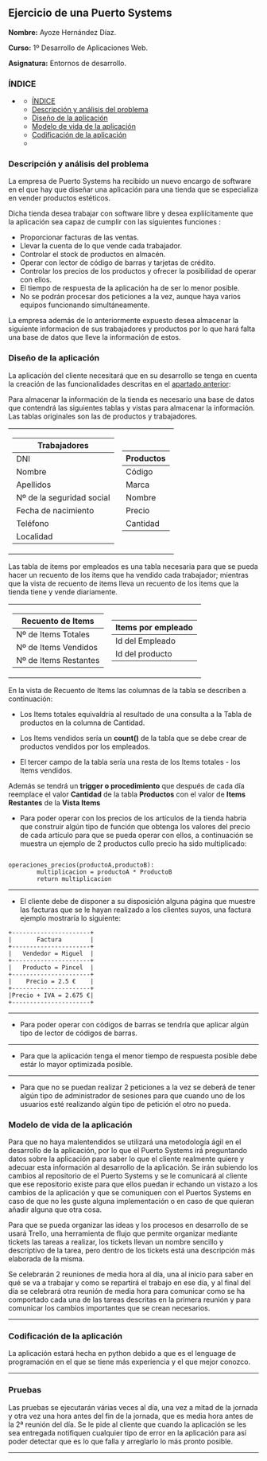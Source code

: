 ## Ejercicio de una Puerto Systems <a name=id0></a>

**Nombre:** Ayoze Hernández Díaz.

**Curso:** 1º Desarrollo de Aplicaciones Web.

**Asignatura:** Entornos de desarrollo.

### ÍNDICE

- [<a name=id0></a>](#)
  - [ÍNDICE](#índice)
  - [Descripción y análisis del problema <a name=id1></a>](#descripción-y-análisis-del-problema-)
  - [Diseño de la aplicación <a name=id2></a>](#diseño-de-la-aplicación-)
  - [Modelo de vida de la aplicación <a name=id3></a>](#modelo-de-vida-de-la-aplicación-)
  - [Codificación de la aplicación <a name=id4></a>](#codificación-de-la-aplicación-)
  - [<a name=id5></a>](#-1)

### Descripción y análisis del problema <a name=id1></a>

La empresa de Puerto Systems ha recibido un nuevo encargo de software en el que hay que diseñar una aplicación para una tienda que se especializa en vender productos estéticos.

Dicha tienda desea trabajar con software libre y desea expliícitamente que la aplicación sea capaz de cumplir con las siguientes funciones <a name=idfunciones></a>:

+ Proporcionar facturas de las ventas.
+ Llevar la cuenta de lo que vende cada trabajador.
+ Controlar el stock de productos en almacén.
+ Operar con lector de código de barras y tarjetas de crédito.
+ Controlar los precios de los productos y ofrecer la posibilidad de operar con ellos.
+ El tiempo de respuesta de la aplicación ha de ser lo menor posible.
+ No se podrán procesar dos peticiones a la vez, aunque haya varios equipos funcionando simultáneamente.

La empresa además de lo anteriormente expuesto desea almacenar la siguiente informacion de sus trabajadores y productos por lo que hará falta una base de datos que lleve la información de estos.

### Diseño de la aplicación <a name=id2></a>

La aplicación del cliente necesitará que en su desarrollo se tenga en cuenta la creación de las funcionalidades descritas en el [apartado anterior](#idfunciones):

Para almacenar la información de la tienda es necesario una base de datos que contendrá las siguientes tablas y vistas para almacenar la información. Las tablas originales son las de productos y trabajadores. 

<table>
<tr>
<td>

|   Trabajadores   |
|------------------|
|DNI|
|Nombre|
|Apellidos|
|Nº de la seguridad social|
|Fecha de nacimiento|
|Teléfono|
|Localidad|


</td><td>

| Productos | 
|-----------|
|  Código  |
|  Marca   |
|  Nombre  |
|  Precio  |
| Cantidad |

</td>
</table>

Las tabla de items por empleados es una tabla necesaria para que se pueda hacer un recuento de los items que ha vendido cada trabajador; mientras que la vista de recuento de items lleva un recuento de los items que la tienda tiene y vende diariamente.

<table>
<td>

|  Recuento de Items  | 
|---------------------|
| Nº de Items Totales |
|Nº de Items Vendidos |
|Nº de Items Restantes|

</td> 

<td>

|  Items por empleado | 
|---------------------|
|   Id del Empleado   |
|   Id del producto   |

</td> 

</tr>
</table>

En la vista de Recuento de Items las columnas de la tabla se describen a continuación:

+ Los Items totales equivaldría al resultado de una consulta a la Tabla de productos en la columna de Cantidad.

+ Los Items vendidos sería un **count()** de la tabla que se debe crear de productos vendidos por los empleados.

+ El tercer campo de la tabla sería una resta de los Items totales - los Items vendidos.

Además se tendrá un **trigger o procedimiento** que después de cada día reemplace el valor **Cantidad** de la tabla **Productos** con el valor de **Items Restantes** de la **Vista Items**

+ Para poder operar con los precios de los artículos de la tienda habría que construir algún tipo de función que obtenga los valores del precio de cada artículo para que se pueda operar con ellos, a continuación se muestra un ejemplo de 2 productos cullo precio ha sido multiplicado:


```

operaciones_precios(productoA,productoB):
        multiplicacion = productoA * ProductoB
        return multiplicacion

```

----

+ El cliente debe de disponer a su disposición alguna página que muestre las facturas que se le hayan realizado a los clientes suyos, una factura ejemplo mostraría lo siguiente:

```
+----------------------+
|       Factura        |
+----------------------+
|   Vendedor = Miguel  |
+----------------------+
|   Producto = Pincel  |
+----------------------+
|    Precio = 2.5 €    |
+----------------------+
|Precio + IVA = 2.675 €|
+----------------------+
```

----

+ Para poder operar con códigos de barras se tendría que aplicar algún tipo de lector de códigos de barras.

----

+ Para que la aplicación tenga el menor tiempo de respuesta posible debe estár lo mayor optimizada posible. 

----

+ Para que no se puedan realizar 2 peticiones a la vez se deberá de tener algún tipo de administrador de sesiones para que cuando uno de los usuarios esté realizando algún tipo de petición el otro no pueda.

### Modelo de vida de la aplicación <a name=id3></a>

Para que no haya malentendidos se utilizará una metodología ágil en el desarrollo de la aplicación, por lo que el Puerto Systems irá preguntando datos sobre la aplicación para saber lo que el cliente realmente quiere y adecuar esta información al desarrollo de la aplicación. Se irán subiendo los cambios al repositorio de el Puerto Systems y se le comunicará al cliente que ese repositorio existe para que ellos puedan ir echando un vistazo a los cambios de la aplicación y que se comuniquen con el Puertos Systems en caso de que no les guste alguna implementación o en caso de que quieran añadir alguna que otra cosa.

Para que se pueda organizar las ideas y los procesos en desarrollo de se usará Trello, una herramienta de flujo que permite organizar mediante tickets las tareas a realizar, los tickets llevan un nombre sencillo y descriptivo de la tarea, pero dentro de los tickets está una descripción más elaborada de la misma.

Se celebrarán 2 reuniones de media hora al día, una al inicio para saber en qué se va a trabajar y como se repartirá el trabajo en ese día, y al final del día se celebrará otra reunión de media hora para comunicar como se ha comportado cada una de las tareas descritas en la primera reunión y para comunicar los cambios importantes que se crean necesarios. 

---

### Codificación de la aplicación <a name=id4></a>

La aplicación estará hecha en python debido a que es el lenguage de programación en el que se tiene más experiencia y el que mejor conozco.

---

### Pruebas <a name=id5></a>

Las pruebas se ejecutarán várias veces al día, una vez a mitad de la jornada y otra vez una hora antes del fin de la jornada, que es media hora antes de la 2ª reunión del día. Se le pide al cliente que cuando la aplicación se les sea entregada notifiquen cualquier tipo de error en la aplicación para así poder detectar que es lo que falla y arreglarlo lo más pronto posible.

---

